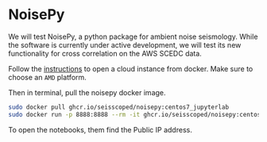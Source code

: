 # NoisePy


We will test NoisePy, a python package for ambient noise seismology.
While the software is currently under active development, we will test its new functionality for cross correlation on the AWS SCEDC data.


Follow the [instructions](../cloud/AWS_101.md) to open a cloud instance from docker. Make sure to choose an ``AMD`` platform.

Then in terminal, pull the noisepy docker image.

```bash
sudo docker pull ghcr.io/seisscoped/noisepy:centos7_jupyterlab
sudo docker run -p 8888:8888 --rm -it ghcr.io/seisscoped/noisepy:centos7_jupyterlab
```

To open the notebooks, them find the Public IP address.